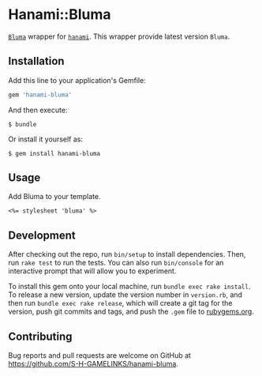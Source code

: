 # Hanami::Bluma

[`Bluma`](https://github.com/jgthms/bulma) wrapper for [`hanami`](https://github.com/hanami/hanami). This wrapper provide latest version `Bluma`.

## Installation

Add this line to your application's Gemfile:

```ruby
gem 'hanami-bluma'
```

And then execute:

    $ bundle

Or install it yourself as:

    $ gem install hanami-bluma

## Usage

Add Bluma to your template.

```erb
<%= stylesheet 'bluma' %>
```

## Development

After checking out the repo, run `bin/setup` to install dependencies. Then, run `rake test` to run the tests. You can also run `bin/console` for an interactive prompt that will allow you to experiment.

To install this gem onto your local machine, run `bundle exec rake install`. To release a new version, update the version number in `version.rb`, and then run `bundle exec rake release`, which will create a git tag for the version, push git commits and tags, and push the `.gem` file to [rubygems.org](https://rubygems.org).

## Contributing

Bug reports and pull requests are welcome on GitHub at https://github.com/S-H-GAMELINKS/hanami-bluma.
